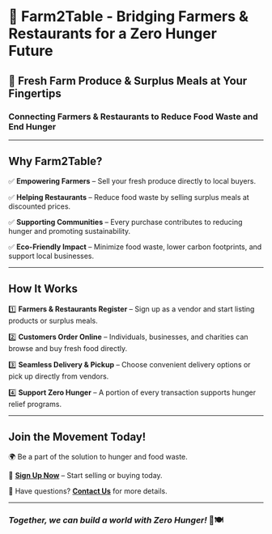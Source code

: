 # 🌱 **Farm2Table - Bridging Farmers & Restaurants for a Zero Hunger Future**

## 🥦 **Fresh Farm Produce & Surplus Meals at Your Fingertips**
### Connecting Farmers & Restaurants to Reduce Food Waste and End Hunger

---

## **Why Farm2Table?**

✅ **Empowering Farmers** – Sell your fresh produce directly to local buyers.

✅ **Helping Restaurants** – Reduce food waste by selling surplus meals at discounted prices.

✅ **Supporting Communities** – Every purchase contributes to reducing hunger and promoting sustainability.

✅ **Eco-Friendly Impact** – Minimize food waste, lower carbon footprints, and support local businesses.

---

## **How It Works**

1️⃣ **Farmers & Restaurants Register** – Sign up as a vendor and start listing products or surplus meals.

2️⃣ **Customers Order Online** – Individuals, businesses, and charities can browse and buy fresh food directly.

3️⃣ **Seamless Delivery & Pickup** – Choose convenient delivery options or pick up directly from vendors.

4️⃣ **Support Zero Hunger** – A portion of every transaction supports hunger relief programs.

---

## **Join the Movement Today!**

🌍 Be a part of the solution to hunger and food waste.

📌 **[Sign Up Now](#)** – Start selling or buying today.

💬 Have questions? **[Contact Us](#)** for more details.

---

### *Together, we can build a world with Zero Hunger!* 🌾🍽️

